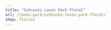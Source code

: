 ```yaml
---
title: "Schnucks Loves Park Floral"
url: /loves-park/schnucks-loves-park-floral/
shop: florist
---
```

